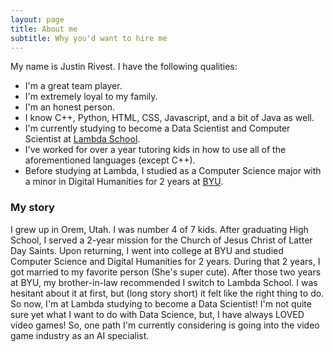 ```yaml
---
layout: page
title: About me
subtitle: Why you'd want to hire me
---
```


My name is Justin Rivest. I have the following qualities:

- I'm a great team player.
- I'm extremely loyal to my family.
- I'm an honest person.
- I know C++, Python, HTML, CSS, Javascript, and a bit of Java as well.
- I'm currently studying to become a Data Scientist and Computer Scientist at [Lambda School](https://lambdaschool.com/hire-from-lambda).
- I've worked for over a year tutoring kids in how to use all of the aforementioned languages (except C++).
- Before studying at Lambda, I studied as a Computer Science major with a minor in Digital Humanities for 2 years at [BYU](https://www.byu.edu/).


### My story

I grew up in Orem, Utah. I was number 4 of 7 kids. After graduating High School, I served a 2-year mission for the Church of Jesus Christ of Latter Day Saints. Upon returning, I went into college at BYU and studied Computer Science and Digital Humanities for 2 years. During that 2 years, I got married to my favorite person (She's super cute). After those two years at BYU, my brother-in-law recommended I switch to Lambda School. I was hesitant about it at first, but (long story short) it felt like the right thing to do. So now, I'm at Lambda studying to become a Data Scientist! I'm not quite sure yet what I want to do with Data Science, but, I have always LOVED video games! So, one path I'm currently considering is going into the video game industry as an AI specialist.
